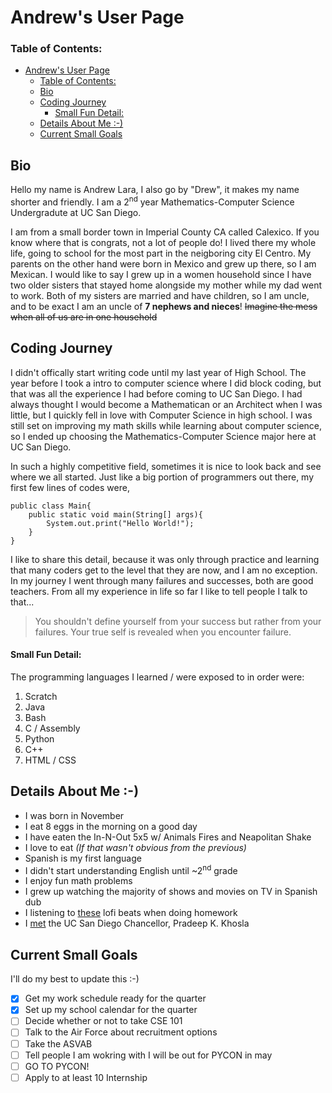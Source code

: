 # Andrew's User Page
### Table of Contents:
- [Andrew's User Page](#andrews-user-page)
    - [Table of Contents:](#table-of-contents)
  - [Bio](#bio)
  - [Coding Journey](#coding-journey)
      - [Small Fun Detail:](#small-fun-detail)
  - [Details About Me :-)](#details-about-me--)
  - [Current Small Goals](#current-small-goals)

## Bio

Hello my name is Andrew Lara, I also go by "Drew", it makes my name shorter and friendly. I am a 2<sup>nd</sup> year Mathematics-Computer Science Undergradute at UC San Diego. 

I am from a small border town in Imperial County CA called Calexico. If you know where that is congrats, not a lot of people do! I lived there my whole life, going to school for the most part in the neigboring city El Centro. My parents on the other hand were born in Mexico and grew up there, so I am Mexican. I would like to say I grew up in a women household since I have two older sisters that stayed home alongside my mother while my dad went to work. Both of my sisters are married and have children, so I am uncle, and to be exact I am an uncle of **7 nephews and nieces**! ~~Imagine the mess when all of us are in one household~~

## Coding Journey

I didn't offically start writing code until my last year of High School. The year before I took a intro to computer science where I did block coding, but that was all the experience I had before coming to UC San Diego. I had always thought I would become a Mathematican or an Architect when I was little, but I quickly fell in love with Computer Science in high school. I was still set on improving my math skills while learning about computer science, so I ended up choosing the Mathematics-Computer Science major here at UC San Diego. 

In such a highly competitive field, sometimes it is nice to look back and see where we all started. Just like a big portion of programmers out there, my first few lines of codes were,

```
public class Main{
    public static void main(String[] args){
        System.out.print("Hello World!");
    }
}
```
I like to share this detail, because it was only through practice and learning that many coders get to the level that they are now, and I am no exception. In my journey I went through many failures and successes, both are good teachers. From all my experience in life so far I  like to tell people I talk to that...
>You shouldn't define yourself from your success but rather from your failures. Your true self is revealed when you encounter failure. 

#### Small Fun Detail:

The programming languages I learned / were exposed to in order were:

1. Scratch
2. Java
3. Bash
4. C / Assembly
5. Python
6. C++
7. HTML / CSS


## Details About Me :-)

- I was born in November
- I eat 8 eggs in the morning on a good day
- I have eaten the In-N-Out 5x5 w/ Animals Fires and Neapolitan Shake
- I love to eat _(If that wasn't obvious from the previous)_
- Spanish is my first language
- I didn't start understanding English until ~2<sup>nd</sup> grade
- I enjoy fun math problems
- I grew up watching the majority of shows and movies on TV in Spanish dub
- I listening to [these](https://www.youtube.com/watch?v=jfKfPfyJRdk) lofi beats when doing homework
- I [met](IMG_3601.jpg) the UC San Diego Chancellor, Pradeep K. Khosla

## Current Small Goals

I'll do my best to update this :-)

- [x] Get my work schedule ready for the quarter
- [x] Set up my school calendar for the quarter
- [ ] Decide whether or not to take CSE 101
- [ ] Talk to the Air Force about recruitment options
- [ ] Take the ASVAB
- [ ] Tell people I am wokring with I will be out for PYCON in may
- [ ] GO TO PYCON!
- [ ] Apply to at least 10 Internship
